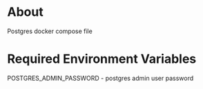 # About
Postgres docker compose file

# Required Environment Variables
POSTGRES_ADMIN_PASSWORD - postgres admin user password
